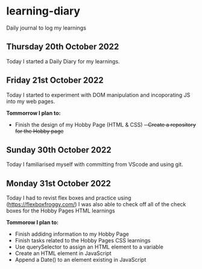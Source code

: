 # learning-diary
Daily journal to log my learnings


## Thursday 20th October 2022

Today I started a Daily Diary for my learnings.

## Friday 21st October 2022

Today I started to experiment with DOM manipulation and incoporating JS into my web pages.

**Tommorrow I plan to:**
- Finish the design of my Hobby Page (HTML & CSS)
~~- Create a repository for the Hobby page~~

## Sunday 30th October 2022
Today I familiarised myself with committing from VScode and using git.

## Monday 31st October 2022
Today I had to revist flex boxes and practice using (https://flexboxfroggy.com/)
I was also able to check off all of the check boxes for the Hobby Pages HTML learnings

**Tommorow I plan to:**
- Finish addidng information to my Hobby Page
- Finish tasks related to the Hobby Pages CSS learnings
- Use querySelector to assign an HTML element to a variable
- Create an HTML element in JavaScript
- Append a Date() to an element existing in JavaScript

